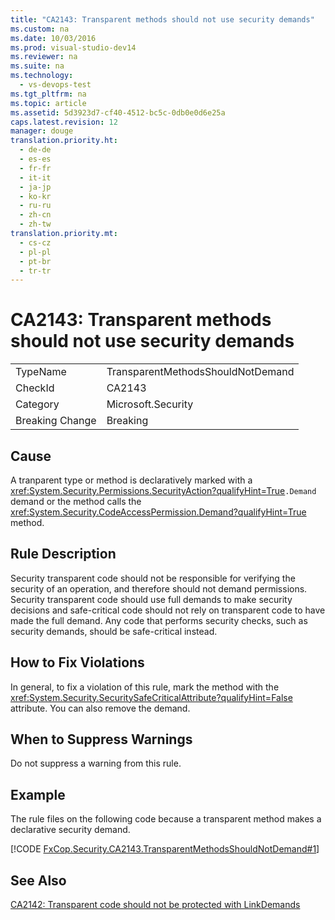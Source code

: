 ```yaml
---
title: "CA2143: Transparent methods should not use security demands"
ms.custom: na
ms.date: 10/03/2016
ms.prod: visual-studio-dev14
ms.reviewer: na
ms.suite: na
ms.technology: 
  - vs-devops-test
ms.tgt_pltfrm: na
ms.topic: article
ms.assetid: 5d3923d7-cf40-4512-bc5c-0db0e0d6e25a
caps.latest.revision: 12
manager: douge
translation.priority.ht: 
  - de-de
  - es-es
  - fr-fr
  - it-it
  - ja-jp
  - ko-kr
  - ru-ru
  - zh-cn
  - zh-tw
translation.priority.mt: 
  - cs-cz
  - pl-pl
  - pt-br
  - tr-tr
---
```

# CA2143: Transparent methods should not use security demands
|||  
|-|-|  
|TypeName|TransparentMethodsShouldNotDemand|  
|CheckId|CA2143|  
|Category|Microsoft.Security|  
|Breaking Change|Breaking|  
  
## Cause  
 A tranparent type or method is declaratively marked with a <xref:System.Security.Permissions.SecurityAction?qualifyHint=True>`.Demand` demand or the method calls the <xref:System.Security.CodeAccessPermission.Demand?qualifyHint=True> method.  
  
## Rule Description  
 Security transparent code should not be responsible for verifying the security of an operation, and therefore should not demand permissions. Security transparent code should use full demands to make security decisions and safe-critical code should not rely on transparent code to have made the full demand. Any code that performs security checks, such as security demands, should be safe-critical instead.  
  
## How to Fix Violations  
 In general, to fix a violation of this rule, mark the method with the <xref:System.Security.SecuritySafeCriticalAttribute?qualifyHint=False> attribute. You can also remove the demand.  
  
## When to Suppress Warnings  
 Do not suppress a warning from this rule.  
  
## Example  
 The rule files on the following code because a transparent method makes a declarative security demand.  
  
 [!CODE [FxCop.Security.CA2143.TransparentMethodsShouldNotDemand#1](../CodeSnippet/VS_Snippets_CodeAnalysis/fxcop.security.ca2143.transparentmethodsshouldnotdemand#1)]  
  
## See Also  
 [CA2142: Transparent code should not be protected with LinkDemands](../VS_IDE/CA2142--Transparent-code-should-not-be-protected-with-LinkDemands.md)